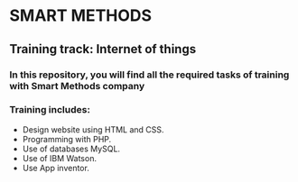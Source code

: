 # SMART METHODS
## Training track: Internet of things
### In this repository, you will find all the required tasks of training with Smart Methods company
### Training includes:
- Design website using HTML and CSS.
- Programming with PHP.
- Use of databases MySQL.
- Use of IBM Watson.
- Use App inventor. 

